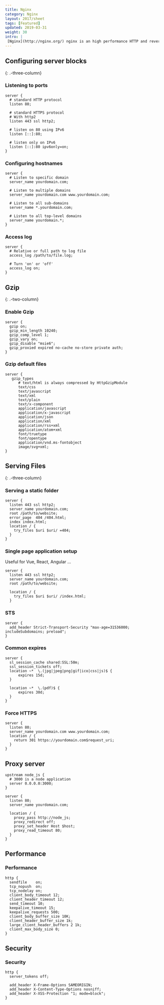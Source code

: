 ```yaml
---
title: Nginx
category: Nginx
layout: 2017/sheet
tags: [Featured]
updated: 2019-03-31
weight: 30
intro: |
 [Nginx](http://nginx.org/) nginx is an high performance HTTP and reverse proxy server.  
---
```


Configuring server blocks
---------------
{: .-three-column}

### Listening to ports
```nginx
server {
  # standard HTTP protocol
  listen 80;
  
  # standard HTTPS protocol
  # With http2 
  listen 443 ssl http2;
  
  # listen on 80 using IPv6
  listen [::]:80;
  
  # listen only on IPv6
  listen [::]:80 ipv6only=on;
}
```

### Configuring hostnames
```nginx
server {
  # Listen to specific domain
  server_name yourdomain.com;
  
  # Listen to multiple domains
  server_name yourdomain.com www.yourdomain.com;
  
  # Listen to all sub-domains
  server_name *.yourdomain.com;
  
  # Listen to all top-level domains
  server_name yourdomain.*;
}
```

### Access log
```nginx
server {
  # Relative or full path to log file
  access_log /path/to/file.log;
  
  # Turn 'on' or 'off'
  access_log on;
}
```

Gzip
------------
{: .-two-column}

### Enable Gzip
```nginx
server {
  gzip on;
  gzip_min_length 10240;
  gzip_comp_level 1;
  gzip_vary on;
  gzip_disable "msie6";
  gzip_proxied expired no-cache no-store private auth;
}
```

### Gzip default files
```nginx
server {
   gzip_types
      # text/html is always compressed by HttpGzipModule
      text/css
      text/javascript
      text/xml
      text/plain
      text/x-component
      application/javascript
      application/x-javascript
      application/json
      application/xml
      application/rss+xml
      application/atom+xml
      font/truetype
      font/opentype
      application/vnd.ms-fontobject
      image/svg+xml;
}
```

Serving Files
--------
{: .-three-column}

### Serving a static folder
```nginx
server {
  listen 443 ssl http2;
  server_name yourdomain.com;
  root /path/to/website;
  error_page  404 /404.html;
  index index.html;
  location / {
    try_files $uri $uri/ =404;
  }
}
```

### Single page application setup
Useful for Vue, React, Angular ...
```nginx
server {
  listen 443 ssl http2;
  server_name yourdomain.com;
  root /path/to/website;
  
  location / {
  	try_files $uri $uri/ /index.html;
  }

```

### STS
```nginx
server {
  add_header Strict-Transport-Security "max-age=31536000; includeSubdomains; preload";
}
```

### Common expires
```nginx
server {
  sl_session_cache shared:SSL:50m;
  ssl_session_tickets off;
  location ~*  \.(jpg|jpeg|png|gif|ico|css|js)$ {
      expires 15d;
  }
  
  location ~*  \.(pdf)$ {
      expires 30d;
  }
}
```

### Force HTTPS
```nginx
server {
  listen 80;
  server_name yourdomain.com www.yourdomain.com;
  location / {
    return 301 https://yourdomain.com$request_uri;
  }
}
```


Proxy server
--------
```nginx
upstream node_js {
  # 3000 is a node application
  server 0.0.0.0:3000;
}

server {
  listen 80;
  server_name yourdomain.com;
  
  location / {
    proxy_pass http://node_js;
    proxy_redirect off;
	proxy_set_header Host $host;
	proxy_read_timeout 80;
  }
}
```

Performance
--------
### Performance
```nginx
http {
  sendfile    on;
  tcp_nopush  on;
  tcp_nodelay on;
  client_body_timeout 12;
  client_header_timeout 12;
  send_timeout 10;
  keepalive_timeout 15;
  keepalive_requests 500;
  client_body_buffer_size 10K;
  client_header_buffer_size 1k;
  large_client_header_buffers 2 1k;
  client_max_body_size 0;
}
```

Security
--------
### Security
```nginx
http {
  server_tokens off;

  add_header X-Frame-Options SAMEORIGIN;
  add_header X-Content-Type-Options nosniff;
  add_header X-XSS-Protection "1; mode=block";
}
```
